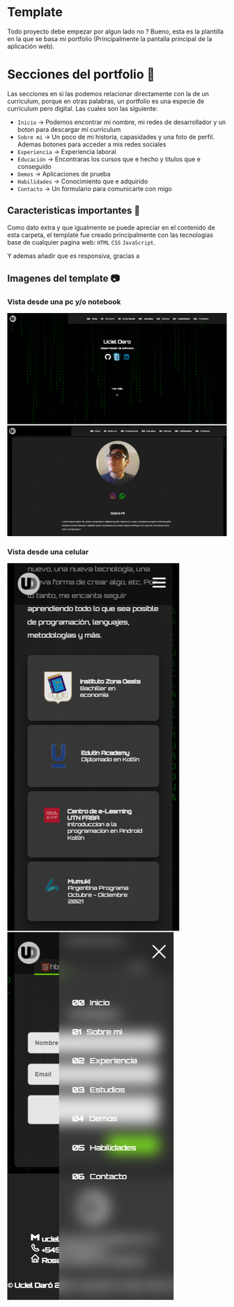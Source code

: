 # Template

Todo proyecto debe empezar por algun lado no ? Bueno, esta es la plantilla en la que se basa mi portfolio (Principalmente la pantalla principal de la aplicación web).

# Secciones del portfolio 🧱
Las secciones en si las podemos relacionar directamente con la de un curriculum, porque en otras palabras, un portfolio es una especie de curriculum pero digital.
Las cuales son las siguiente:
  - `Inicio` -> Podemos encontrar mi nombre, mi redes de desarrollador y un boton para descargar mi curriculum
  - `Sobre mi` -> Un poco de mi historia, capasidades y una foto de perfil. Ademas botones para acceder a mis redes sociales
  - `Experiencia` -> Experiencia laboral
  - `Educación` -> Encontraras los cursos que e hecho y titulos que e conseguido
  - `Demos` -> Aplicaciones de prueba
  - `Habilidades` -> Conocimiento que e adquirido
  - `Contacto` -> Un formulario para comunicarte con migo

## Caracteristicas importantes 🚧
Como dato extra y que igualmente se puede apreciar en el contenido de esta carpeta, el template fue creado principalmente con las tecnologias base de cualquier pagina web: `HTML` `CSS` `JavaScript`.

Y ademas añadir que es responsiva, gracias a 

## Imagenes del template 📷

### Vista desde una pc y/o notebook 

![image](https://github.com/Uciel89/Portfolio/blob/main/images/Portfolio_1.png)
![image](https://github.com/Uciel89/Portfolio/blob/main/images/pc_view.png)

### Vista desde una celular

![image](https://github.com/Uciel89/Portfolio/blob/main/images/mobile_view_1.png)
![image](https://github.com/Uciel89/Portfolio/blob/main/images/mobile_view_2.png)
